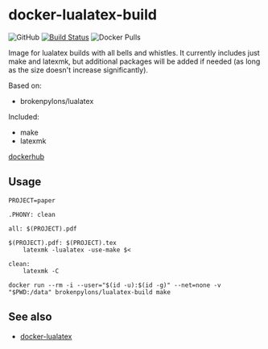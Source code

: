 # docker-lualatex-build
![GitHub](https://img.shields.io/github/license/brokenpylons/docker-lualatex-build.svg)
[![Build Status](https://travis-ci.org/brokenpylons/docker-lualatex-build.svg?branch=master)](https://travis-ci.org/brokenpylons/docker-lualatex-build)
![Docker Pulls](https://img.shields.io/docker/pulls/brokenpylons/lualatex-build.svg)

Image for lualatex builds with all bells and whistles. It currently includes just make and latexmk, but additional packages will be added if needed (as long as the size doesn't increase significantly).

Based on:
- brokenpylons/lualatex

Included:
- make
- latexmk

[dockerhub](https://hub.docker.com/r/brokenpylons/lualatex-build)

## Usage

```make
PROJECT=paper

.PHONY: clean

all: $(PROJECT).pdf

$(PROJECT).pdf: $(PROJECT).tex
	latexmk -lualatex -use-make $<

clean:
	latexmk -C
```

```
docker run --rm -i --user="$(id -u):$(id -g)" --net=none -v "$PWD:/data" brokenpylons/lualatex-build make
```

## See also
* [docker-lualatex](https://github.com/brokenpylons/docker-lualatex)
